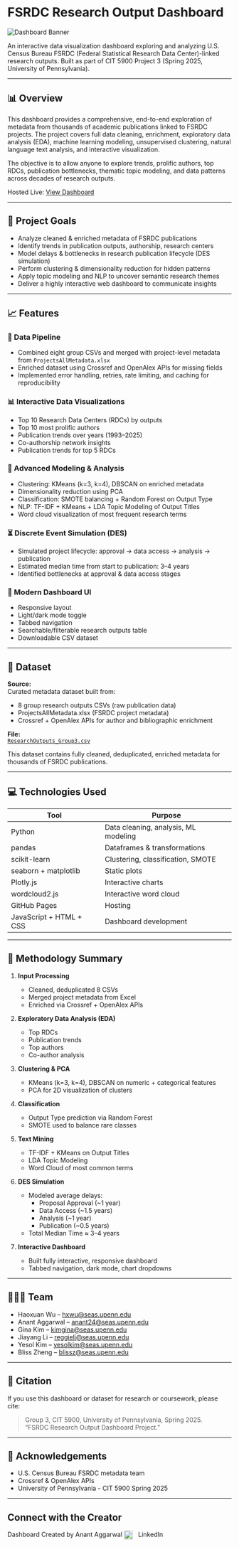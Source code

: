 # FSRDC Research Output Dashboard

![Dashboard Banner](https://raw.githubusercontent.com/anant241203/fsrdc-research-dashboard/main/banner.png)  

An interactive data visualization dashboard exploring and analyzing U.S. Census Bureau FSRDC (Federal Statistical Research Data Center)-linked research outputs. Built as part of CIT 5900 Project 3 (Spring 2025, University of Pennsylvania).

---

## 📊 Overview

This dashboard provides a comprehensive, end-to-end exploration of metadata from thousands of academic publications linked to FSRDC projects. The project covers full data cleaning, enrichment, exploratory data analysis (EDA), machine learning modeling, unsupervised clustering, natural language text analysis, and interactive visualization.

The objective is to allow anyone to explore trends, prolific authors, top RDCs, publication bottlenecks, thematic topic modeling, and data patterns across decades of research outputs.

Hosted Live: [View Dashboard](https://anant241203.github.io/fsrdc-research-dashboard/)

---

## 🎯 Project Goals

- Analyze cleaned & enriched metadata of FSRDC publications
- Identify trends in publication outputs, authorship, research centers
- Model delays & bottlenecks in research publication lifecycle (DES simulation)
- Perform clustering & dimensionality reduction for hidden patterns
- Apply topic modeling and NLP to uncover semantic research themes
- Deliver a highly interactive web dashboard to communicate insights

---

## 📈 Features

### 📝 Data Pipeline
- Combined eight group CSVs and merged with project-level metadata from `ProjectsAllMetadata.xlsx`
- Enriched dataset using Crossref and OpenAlex APIs for missing fields
- Implemented error handling, retries, rate limiting, and caching for reproducibility

### 📊 Interactive Data Visualizations
- Top 10 Research Data Centers (RDCs) by outputs
- Top 10 most prolific authors
- Publication trends over years (1993–2025)
- Co-authorship network insights
- Publication trends for top 5 RDCs

### 🔎 Advanced Modeling & Analysis
- Clustering: KMeans (k=3, k=4), DBSCAN on enriched metadata
- Dimensionality reduction using PCA
- Classification: SMOTE balancing + Random Forest on Output Type
- NLP: TF-IDF + KMeans + LDA Topic Modeling of Output Titles
- Word cloud visualization of most frequent research terms

### ⏳ Discrete Event Simulation (DES)
- Simulated project lifecycle: approval → data access → analysis → publication
- Estimated median time from start to publication: 3–4 years
- Identified bottlenecks at approval & data access stages

### 🌙 Modern Dashboard UI
- Responsive layout
- Light/dark mode toggle
- Tabbed navigation
- Searchable/filterable research outputs table
- Downloadable CSV dataset

---

## 💾 Dataset

**Source:**  
Curated metadata dataset built from:
- 8 group research outputs CSVs (raw publication data)
- ProjectsAllMetadata.xlsx (FSRDC project metadata)
- Crossref + OpenAlex APIs for author and bibliographic enrichment

**File:**  
[`ResearchOutputs_Group3.csv`](https://anant241203.github.io/fsrdc-research-dashboard/ResearchOutputs_Group3.csv)

This dataset contains fully cleaned, deduplicated, enriched metadata for thousands of FSRDC publications.

---

## 💻 Technologies Used

| Tool | Purpose |
|------|---------|
| Python | Data cleaning, analysis, ML modeling |
| pandas | Dataframes & transformations |
| scikit-learn | Clustering, classification, SMOTE |
| seaborn + matplotlib | Static plots |
| Plotly.js | Interactive charts |
| wordcloud2.js | Interactive word cloud |
| GitHub Pages | Hosting |
| JavaScript + HTML + CSS | Dashboard development |

---

## 📝 Methodology Summary

1. **Input Processing**  
   - Cleaned, deduplicated 8 CSVs  
   - Merged project metadata from Excel  
   - Enriched via Crossref + OpenAlex APIs  

2. **Exploratory Data Analysis (EDA)**  
   - Top RDCs  
   - Publication trends  
   - Top authors  
   - Co-author analysis  

3. **Clustering & PCA**  
   - KMeans (k=3, k=4), DBSCAN on numeric + categorical features  
   - PCA for 2D visualization of clusters  

4. **Classification**  
   - Output Type prediction via Random Forest  
   - SMOTE used to balance rare classes  

5. **Text Mining**  
   - TF-IDF + KMeans on Output Titles  
   - LDA Topic Modeling  
   - Word Cloud of most common terms  

6. **DES Simulation**  
   - Modeled average delays:  
     - Proposal Approval (~1 year)  
     - Data Access (~1.5 years)  
     - Analysis (~1 year)  
     - Publication (~0.5 years)  
   - Total Median Time ≈ 3–4 years  

7. **Interactive Dashboard**  
   - Built fully interactive, responsive dashboard  
   - Tabbed navigation, dark mode, chart dropdowns  


---

## 🧑‍🤝‍🧑 Team

- Haoxuan Wu – hxwu@seas.upenn.edu
- Anant Aggarwal – anant24@seas.upenn.edu
- Gina Kim – kimgina@seas.upenn.edu
- Jiayang Li – reggieli@seas.upenn.edu
- Yesol Kim – yesolkim@seas.upenn.edu
- Bliss Zheng – blissz@seas.upenn.edu

---

## 📝 Citation

If you use this dashboard or dataset for research or coursework, please cite:

> Group 3, CIT 5900, University of Pennsylvania, Spring 2025.  
> “FSRDC Research Output Dashboard Project.”

---

## 🙏 Acknowledgements

- U.S. Census Bureau FSRDC metadata team  
- Crossref & OpenAlex APIs  
- University of Pennsylvania - CIT 5900 Spring 2025

---
## Connect with the Creator
Dashboard Created by Anant Aggarwal
<a href="https://www.linkedin.com/in/anant241203" target="_blank" style="text-decoration:none;">
    <img src="https://cdn.jsdelivr.net/gh/devicons/devicon/icons/linkedin/linkedin-original.svg" alt="LinkedIn" width="20" style="vertical-align:middle; margin-right:8px;">
    LinkedIn
</a>
